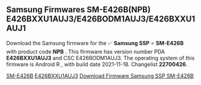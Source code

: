 <h2>Samsung Firmwares SM-E426B(NPB) E426BXXU1AUJ3/E426BODM1AUJ3/E426BXXU1AUJ1</h2>
Download the Samsung firmware for the ✅ <strong>Samsung SSP </strong> ⭐ <strong>SM-E426B</strong> with product code <strong>NPB</strong> . This firmware has version number PDA <strong>E426BXXU1AUJ3</strong> and CSC E426BODM1AUJ3. The operating system of this firmware is Android R , with build date 2021-11-18. Changelist <strong>22700426</strong>.


[SM-E426B](https://samfirm.shop/samsung/model/SM-E426B)
[E426BXXU1AUJ3](https://samfirm.shop/samsung/pda/E426BXXU1AUJ3)
[Download Firmware Samsung SSP SM-E426B](https://samfirm.shop/samsung/firmware/475765)
